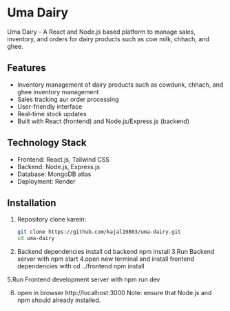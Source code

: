 # Uma Dairy

Uma Dairy - A React and Node.js based platform to manage sales, inventory, and orders for dairy products such as cow milk, chhach, and ghee.

## Features

- Inventory management  of dairy products such as cowdunk, chhach, and ghee inventory management  
- Sales tracking aur order processing  
- User-friendly interface  
- Real-time stock updates  
- Built with React (frontend) and Node.js/Express.js (backend)

## Technology Stack

- Frontend: React.js, Tailwind CSS  
- Backend: Node.js, Express.js  
- Database: MongoDB atlas
- Deployment: Render

## Installation
1. Repository clone karein:

   ```bash
   git clone https://github.com/kajal19803/uma-dairy.git
   cd uma-dairy
2. Backend dependencies install
    cd backend
    npm install
3.Run Backend server with npm start
4.open new terminal and install frontend dependencies with  cd ../frontend
  npm install
  
5.Run Frontend development server with  npm run dev
 
6. open in browser http://localhost:3000
Note: ensure that Node.js and npm should already installed.




